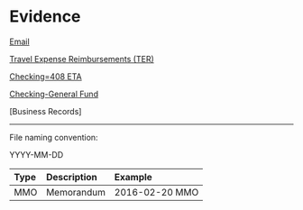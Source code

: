 # Evidence

[Email](https://oakstreetfalls.github.io/Evidence/Email/about.html)

[Travel Expense Reimbursements (TER)](https://github.com/oakstreetfalls/oakstreetfalls.github.io/tree/master/Evidence/Travel%20Expense%20Reimbursements)

[Checking=408 ETA](https://oakstreetfalls.github.io/Evidence/Checking-408%20ETA)

[Checking-General Fund](https://oakstreetfalls.github.io/Evidence/Checking-General%20Fund)

[Business Records]

___

File naming convention:

YYYY-MM-DD <type> <rest-of-name>
  
| Type    | Description   | Example |
|:---     | :---          | :--     |
| MMO     | Memorandum    | 2016-02-20 MMO <author> <title> |
| RPT     | Report        | |
| PKS     | Packing Slip  | |
| INV     | Invoice | |
| CRQ     | Check Request | |
| CRT     | Check Receipt | |
| CSB     | Check Stub | |
| Check   | Check Image | 
